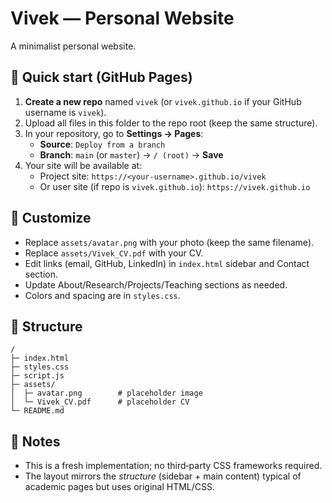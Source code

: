# Vivek — Personal Website

A minimalist personal website.

## 🚀 Quick start (GitHub Pages)

1. **Create a new repo** named `vivek` (or `vivek.github.io` if your GitHub username is `vivek`).
2. Upload all files in this folder to the repo root (keep the same structure).
3. In your repository, go to **Settings → Pages**:
   - **Source**: `Deploy from a branch`
   - **Branch**: `main` (or `master`) → `/ (root)` → **Save**
4. Your site will be available at:
   - Project site: `https://<your-username>.github.io/vivek`
   - Or user site (if repo is `vivek.github.io`): `https://vivek.github.io`

## 🧩 Customize

- Replace `assets/avatar.png` with your photo (keep the same filename).
- Replace `assets/Vivek_CV.pdf` with your CV.
- Edit links (email, GitHub, LinkedIn) in `index.html` sidebar and Contact section.
- Update About/Research/Projects/Teaching sections as needed.
- Colors and spacing are in `styles.css`.

## 📁 Structure

```
/
├─ index.html
├─ styles.css
├─ script.js
├─ assets/
│  ├─ avatar.png        # placeholder image
│  └─ Vivek_CV.pdf      # placeholder CV
└─ README.md
```

## 📝 Notes

- This is a fresh implementation; no third‑party CSS frameworks required.
- The layout mirrors the *structure* (sidebar + main content) typical of academic pages but uses original HTML/CSS.
